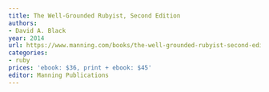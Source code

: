 ```yaml
---
title: The Well-Grounded Rubyist, Second Edition
authors:
- David A. Black
year: 2014
url: https://www.manning.com/books/the-well-grounded-rubyist-second-edition
categories:
- ruby
prices: 'ebook: $36, print + ebook: $45'
editor: Manning Publications
---
```

